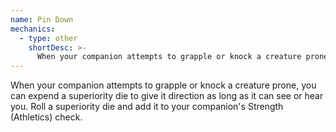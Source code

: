 ```yaml
---
name: Pin Down
mechanics:
  - type: other
    shortDesc: >-
      When your companion attempts to grapple or knock a creature prone, you can expend a superiority die to give it direction as long as it can see or hear you. Roll a superiority die and add it to your companion's Strength (Athletics) check.
---
```

When your companion attempts to grapple or knock a creature prone, you can expend a superiority die to give it direction as long as it can see or hear you. Roll a superiority die and add it to your companion's Strength (Athletics) check.
